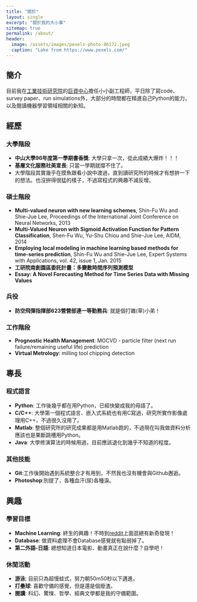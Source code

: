 ```yaml
---
title: "關於"
layout: single
excerpt: "關於我的大小事"
sitemap: true
permalink: /about/
header:
  image: /assets/images/pexels-photo-86172.jpeg
  caption: "Lake from https://www.pexels.com/"
---
```

## 簡介
目前我在[工業技術研究院](https://www.itri.org.tw/)的[巨資中心](https://www.itri.org.tw/chi/Content/Messagess/contents.aspx?SiteID=1&MmmID=620622503266335627)擔任小小副工程師，平日除了寫code、survey paper、run simulations外，大部分的時間都在精進自己Python的能力，以及閱讀機器學習領域相關的新知。

## 經歷
### 大學階段
- **中山大學96年度第一學期書香獎**: 大學只拿一次，從此成績大爆炸！！！
- **基層文化服務社美宣長**: 只當一學期就撐不住了。
- 大學階段其實幾乎在摸魚跟看小說中渡過，直到讀研究所的時候才有想拚一下的想法。也沒拚得很猛的樣子，不過寫程式的興趣不減反增。

### 碩士階段
- **Multi-valued neuron with new learning schemes**, Shin-Fu Wu and Shie-Jue Lee, Proceedings of the International Joint Conference on Neural Networks, 2013
- **Multi-Valued Neuron with Sigmoid Activation Function for Pattern Classification**, Shen-Fu Wu, Yu-Shu Chiou and Shie-Jue Lee, AIDM, 2014
- **Employing local modeling in machine learning based methods for time-series prediction**, Shin-Fu Wu and Shie-Jue Lee, Expert Systems with Applications, vol. 42, issue 1, Jan. 2015
- **工研院南創園區委託計畫：多變數時間序列預測模型**
- **Essay: A Novel Forecasting Method for Time Series Data with Missing Values**

### 兵役
- **防空飛彈指揮部623營營部連一等勤務兵**: 就是個打雜(草)小弟！

### 工作階段
- **Prognostic Health Management**: MOCVD - particle filter (next run failure/remaining useful life) prediction
- **Virtual Metrology**: milling tool chipping detection

## 專長
### 程式語言
- **Python**: 工作後幾乎都在用Python，已經快變成我的母語了。
- **C/C++**: 大學第一個程式語言、嵌入式系統也有用C寫過，研究所實作影像處理用C++，不過很久沒用了。
- **Matlab**: 整個研究所的研究成果都是用Matlab跑的，不過現在叫我做資料分析應該也是果斷跳槽用Python。
- **Java**: 大學修演算法的時候用過，目前應該退化到幾乎不知道的程度。

### 其他技能
- **Git**:工作後開始遇到系統整合才有用到，不然我也沒有機會與Github邂逅。
- **Photoshop**:別提了，各種血汗(尿)各種淚。

## 興趣
### 學習目標
- **Machine Learning**: 終生的興趣！不時到[reddit](https://www.reddit.com/r/MachineLearning/)上面逛總有新奇發現！
- **Database**: 做資料處理不會Database感覺就有點弱掉了。
- **第二外語-日語**: 總想知道日本電影、動畫真正在說什麼？自學吧！

### 休閒活動
- **游泳**: 目前只為超慢蛙式，努力朝50m50秒以下邁進。
- **打壘球**: 喜歡守備的感覺，但是還是個廢渣。
- **閱讀**: 科幻、驚悚、哲學、經典文學都是我的守備範圍。
